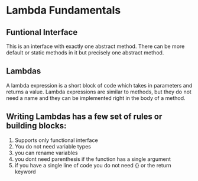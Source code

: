 # Lambda Fundamentals 

## Funtional Interface 

This is an interface with exactly one abstract method. There can be more default or static methods in it but precisely one abstract method. 

## Lambdas 

A lambda expression is a short block of code which takes in parameters and returns a value. 
Lambda expressions are similar to methods, but they do not need a name and they can be implemented right in the body of a method.


## Writing Lambdas has a few set of rules or building blocks: 
1. Supports only functional interface
2. You do not need variable types
3. you can rename variables 
4. you dont need parenthesis if the function has a single argument
5. if you have a single line of code you do not need {} or the return keyword  



